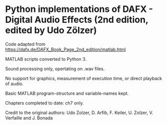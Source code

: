 # Python implementations of DAFX - Digital Audio Effects (2nd edition, edited by Udo Zölzer)

Code adapted from https://dafx.de/DAFX_Book_Page_2nd_edition/matlab.html

MATLAB scripts converted to Python 3.

Sound processing only, opertating on .wav files.

No support for graphics, measurement of execution time, or direct playback of audio.

Basic MATLAB program-structure and variable-names kept.


Chapters completed to date: ch7 only.


Credit to the original authors:
Udo Zolzer, D. Arfib, F. Keiler, U. Zolzer, V. Verfaille and J. Bonada

